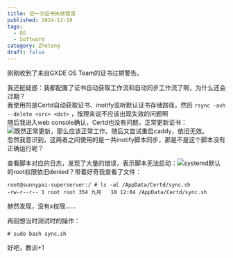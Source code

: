 ```yaml
---
title: 记一次证书失效错误
published: 2024-12-18
tags:
  - OS
  - Software
category: Zheteng
draft: false
---
```


刚刚收到了来自GXDE OS Team的证书过期警告。

我还挺疑惑：我都配置了证书自动获取工作流和自动同步工作流了啊，为什么还会过期？  
我使用的是Certd自动获取证书、inotify监听默认证书存储路径，然后 `rsync -avh --delete <src> <dst>` ，按理来说不应该出现失效的问题啊  
随后我进入web console确认，Certd也没有问题，正常更新证书：  
![](https://assets.blog.edge.sunnypai.top/记一次证书失效错误01.png)既然正常更新，那么应该正常工作。随后又尝试重启caddy，依旧无效。  
忽然我意识到，这两者之间使用的是一共inotify脚本同步，那是不是这个脚本没有正确运行呢？

查看脚本对应的日志，发现了大量的错误，表示脚本无法启动：![](https://assets.blog.edge.sunnypai.top/记一次证书失效错误02.png)systemd默认的root权限依旧denied？带着好奇我查看了文件：

```
root@sunnypai-superserver:/ # ls -al /AppData/Certd/sync.sh
-rw-r--r-- 1 root root 354 九月   18 12:04 /AppData/Certd/sync.sh
```

赫然发现，没有x权限……

再回想当时测试时的操作：

```
# sudo bash sync.sh
```

好吧，教训+1